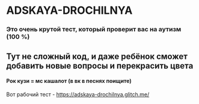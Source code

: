 # ADSKAYA-DROCHILNYA

### Это очень крутой тест, который проверит вас на аутизм (100 %)
## Тут не сложный код, и даже ребёнок сможет добавить новые вопросы и перекрасить цвета

#### Рок кузи = мс кашалот (в вк в песнях поищите)

Вот рабочий тест - https://adskaya-drochilnya.glitch.me/

